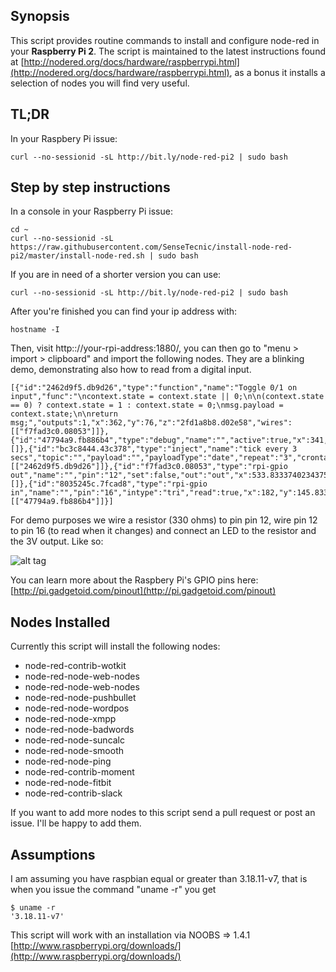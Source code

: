 ## Synopsis

This script provides routine commands to install and configure node-red in your **Raspberry Pi 2**. The script is maintained to the latest instructions found at [http://nodered.org/docs/hardware/raspberrypi.html](http://nodered.org/docs/hardware/raspberrypi.html), as a bonus it installs a selection of nodes you will find very useful.

## TL;DR

In your Raspbery Pi issue:

```
curl --no-sessionid -sL http://bit.ly/node-red-pi2 | sudo bash
```

## Step by step instructions

In a console in your Raspberry Pi issue:

```
cd ~
curl --no-sessionid -sL https://raw.githubusercontent.com/SenseTecnic/install-node-red-pi2/master/install-node-red.sh | sudo bash
```

If you are in need of a shorter version you can use:

```
curl --no-sessionid -sL http://bit.ly/node-red-pi2 | sudo bash
```

After you're finished you can find your ip address with:

```
hostname -I
```

Then, visit http:://your-rpi-address:1880/, you can then go to "menu > import > clipboard" and import the following nodes. They are a blinking demo, demonstrating also how to read from a digital input.

```
[{"id":"2462d9f5.db9d26","type":"function","name":"Toggle 0/1 on input","func":"\ncontext.state = context.state || 0;\n\n(context.state == 0) ? context.state = 1 : context.state = 0;\nmsg.payload = context.state;\n\nreturn msg;","outputs":1,"x":362,"y":76,"z":"2fd1a8b8.d02e58","wires":[["f7fad3c0.08053"]]},{"id":"47794a9.fb886b4","type":"debug","name":"","active":true,"x":341,"y":146.00002098083496,"z":"2fd1a8b8.d02e58","wires":[]},{"id":"bc3c8444.43c378","type":"inject","name":"tick every 3 secs","topic":"","payload":"","payloadType":"date","repeat":"3","crontab":"","once":false,"x":160,"y":76.00002098083496,"z":"2fd1a8b8.d02e58","wires":[["2462d9f5.db9d26"]]},{"id":"f7fad3c0.08053","type":"rpi-gpio out","name":"","pin":"12","set":false,"out":"out","x":533.8333740234375,"y":75.83333396911621,"z":"2fd1a8b8.d02e58","wires":[]},{"id":"8035245c.7fcad8","type":"rpi-gpio in","name":"","pin":"16","intype":"tri","read":true,"x":182,"y":145.8333339691162,"z":"2fd1a8b8.d02e58","wires":[["47794a9.fb886b4"]]}]
```
For demo purposes we wire a resistor (330 ohms) to pin pin 12, wire pin 12 to pin 16 (to read when it changes) and connect an LED to the resistor and the 3V output. Like so:

![alt tag](https://raw.github.com/SenseTecnic/install-node-red-raspberrypi2/master/blinkwiring.jpg)

You can learn more about the Raspbery Pi's GPIO pins here: [http://pi.gadgetoid.com/pinout](http://pi.gadgetoid.com/pinout)

## Nodes Installed

Currently this script will install the following nodes:

+ node-red-contrib-wotkit
+ node-red-node-web-nodes
+ node-red-node-web-nodes
+ node-red-node-pushbullet
+ node-red-node-wordpos
+ node-red-node-xmpp
+ node-red-node-badwords
+ node-red-node-suncalc
+ node-red-node-smooth
+ node-red-node-ping
+ node-red-contrib-moment
+ node-red-node-fitbit
+ node-red-contrib-slack

If you want to add more nodes to this script send a pull request or post an issue. I'll be happy to add them.

## Assumptions

I am assuming you have raspbian equal or greater than 3.18.11-v7, that is when you issue the command "uname -r" you get

```
$ uname -r
'3.18.11-v7'
```

This script will work with an installation via NOOBS => 1.4.1 [http://www.raspberrypi.org/downloads/](http://www.raspberrypi.org/downloads/)
